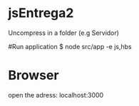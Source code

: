 # jsEntrega2
Uncompress in a folder (e.g Servidor)

#Run application
    $ node src/app -e js,hbs

# Browser
  open the adress:  localhost:3000
